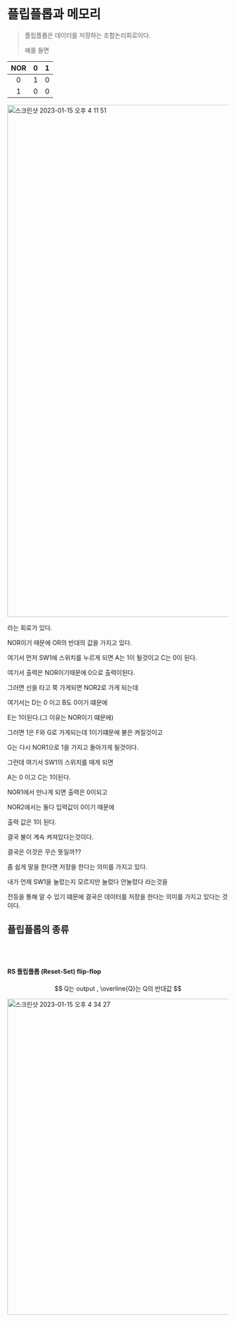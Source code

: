 # 플립플롭과 메모리 

> 플립플롭은 데이터를 저장하는 조합논리회로이다.
> 
> 예를 들면

|NOR| 0|1|
|:----:|:---:|:---:|
|0|1|0|
|1|0|0|

<img width="1165" alt="스크린샷 2023-01-15 오후 4 11 51" src="https://user-images.githubusercontent.com/104719555/212527939-e7e9f2bd-93f6-4317-902e-5b1a42474f5a.png">


라는 회로가 있다. 

NOR이기 때문에 OR의 반대의 값을 가지고 있다.

여기서 먼저 SW1에 스위치를 누르게 되면 A는 1이 될것이고 C는 0이 된다.

여기서 출력은 NOR이기때문에 0으로 출력이된다. 

그러면 선을 타고 쭉 가게되면 NOR2로 가게 되는데

여기서는 D는 0 이고 B도 0이기 떄문에 

E는 1이된다.(그 이유는 NOR이기 떄문에)

그러면 1은 F와 G로 가게되는데 1이기떄문에 불은 켜질것이고 

G는 다시 NOR1으로 1을 가지고 돌아가게 될것이다.

그런데 여기서 SW1의 스위치를 때게 되면 

A는 0 이고 C는 1이된다. 

NOR1에서 만나게 되면 출력은 0이되고 

NOR2에서는 둘다 입력값이 0이기 때문에 

출력 값은 1이 된다.

결국 불이 계속 켜져있다는것이다.

결국은 이것은 무슨 뜻일까??

좀 쉽게 말을 한다면 저장을 한다는 의미를 가지고 있다.

내가 언제 SW1을 눌렀는지 모르지만 눌렀다 안눌렀다 라는것을 

전등을 통해 알 수 있기 떄문에 결국은 데이터를 저장을 한다는 의미를 가지고 있다는 것이다.


## 플립플롭의 종류 

<br>
<br>

#### RS 플립플롭 (Reset-Set) flip-flop

 $$ Q는 output , \overline{Q}는 Q의 반대값 $$
 
 
<img width="719" alt="스크린샷 2023-01-15 오후 4 34 27" src="https://user-images.githubusercontent.com/104719555/212528616-33a06757-df76-4da2-a2f5-ab2984cf7125.png">

